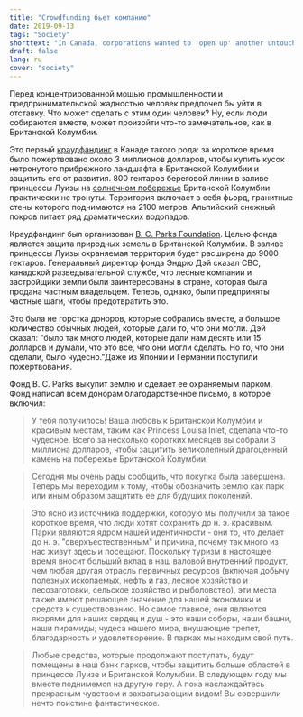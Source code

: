 ```yaml
---
title: "Crowdfunding бьет компанию"
date: 2019-09-13
tags: "Society"
shorttext: "In Canada, corporations wanted to 'open up' another untouched landscape. A collection of money has successfully prevented this."
draft: false
lang: ru
cover: "society"
---
```


Перед концентрированной мощью промышленности и предпринимательской жадностью человек предпочел бы уйти в отставку. Что может сделать с этим один человек? Ну, если люди собираются вместе, может произойти что-то замечательное, как в Британской Колумбии.

Это первый [краудфандинг](https://bcparksfoundation.ca/projects/enhance/princess-louisa-inlet/ "Princess Louisa Inlet") в Канаде такого рода: за короткое время было пожертвовано около 3 миллионов долларов, чтобы купить кусок нетронутого прибрежного ландшафта в Британской Колумбии и защитить его от развития. 800 гектаров береговой линии в заливе принцессы Луизы на [солнечном побережье](https://sunshinecoastcanada.com/ "Sunshine Coast") Британской Колумбии практически не тронуты. Территория включает в себя фьорд, гранитные стены которого поднимаются на 2100 метров. Альпийский снежный покров питает ряд драматических водопадов.

Краудфандинг был организован [B. C. Parks Foundation](https://bcparksfoundation.ca/ "BC Parks Foundation"). Целью фонда является защита природных земель в Британской Колумбии. В заливе принцессы Луизы охраняемая территория будет расширена до 9000 гектаров. Генеральный директор фонда Эндрю Дэй сказал CBC, канадской разведывательной службе, что лесные компании и застройщики земли были заинтересованы в стране, которая была продана частным владельцем. Теперь, однако, были предприняты частные шаги, чтобы предотвратить это.

Это была не горстка доноров, которые собрались вместе, а большое количество обычных людей, которые дали то, что они могли. Дэй сказал: "было так много людей, которые дали нам десять или 15 долларов и думали, что это все, что они могли сделать. Но то, что они сделали, было чудесно."Даже из Японии и Германии поступили пожертвования.

Фонд B. C. Parks выкупит землю и сделает ее охраняемым парком. Фонд написал всем донорам благодарственное письмо, в которое включил:
 
> У тебя получилось! Ваша любовь к Британской Колумбии и красивым местам, таким как Princess Louisa Inlet, сделала что-то чудесное. Всего за несколько коротких месяцев вы собрали 3 миллиона долларов, чтобы защитить великолепный драгоценный камень на побережье Британской Колумбии.

> Сегодня мы очень рады сообщить, что покупка была завершена. Теперь мы переходим к тому, чтобы обозначить землю как парк или иным образом защитить ее для будущих поколений.  

> Это ясно из источника поддержки, которую мы получили за такое короткое время, что люди хотят сохранить до н. э. красивым. Парки являются ядром нашей идентичности - они то, что делает до н. э. "сверхъестественным" и причина, почему так много из нас живут здесь и посещают. Поскольку туризм в настоящее время вносит больший вклад в наш валовой внутренний продукт, чем любая другая отрасль первичных ресурсов (включая добычу полезных ископаемых, нефть и газ, лесное хозяйство и лесозаготовки, сельское хозяйство и рыболовство), эти места также имеют решающее значение для нашей экономики и средств к существованию. Но самое главное, они являются якорями для наших сердец и душ - это наши соборы, наши башни, наши пирамиды; чудеса нашего мира, внушающие трепет, благодарность и удовлетворение. В парках мы находим свой путь.

> Любые средства, которые продолжают поступать, будут помещены в наш банк парков, чтобы защитить больше областей в принцессе Луизе и Британской Колумбии. В следующем году мы вместе поднимемся на другую гору. А пока наслаждайтесь прекрасным чувством и захватывающим видом! Вы совершили нечто поистине фантастическое.
